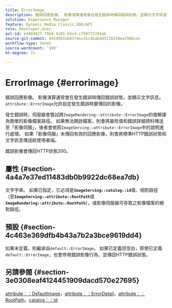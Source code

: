 ```yaml
---
title: ErrorImage
description: 錯誤回應影像。 影像演算通常會在發生錯誤時傳回錯誤狀態，並顯示文字訊息。
solution: Experience Manager
feature: Dynamic Media Classic,SDK/API
role: Developer,User
exl-id: ed48482f-79b0-4c81-b5cd-cf997f27d3ab
source-git-commit: 8454991568374ecd1c4babdd3210250ea7988c4c
workflow-type: tm+mt
source-wordcount: '193'
ht-degree: 1%

---
```


# ErrorImage {#errorimage}

錯誤回應影像。 影像演算通常會在發生錯誤時傳回錯誤狀態，並顯示文字訊息。 `attribute::ErrorImage`允許設定發生錯誤時要傳回的影像。

發生錯誤時，伺服器會嘗試將`ImageRendering::attribute::ErrorImage`的值解譯為簡單的影像檔案路徑。 如果無法開啟檔案，則會將屬性值和錯誤詳細資料傳送至「影像伺服」，後者會依照`ImageServing::attribute::ErrorImage`中的說明進行處理。 如果「影像伺服」未傳回有效的回應影像，則會將標準HTTP錯誤狀態和文字訊息傳送給使用者端。

錯誤影像會傳回HTTP狀態200。

## 屬性 {#section-4a4a7e37ed11483db0b9922dc68ea7db}

文字字串。 如果已指定，它必須是&#x200B;**`ImageServing::catalog::id`**&#x200B;值、相對路徑（至&#x200B;**`ImageServing::attribute::RootPath`**&#x200B;或&#x200B;**`ImageRendering::attribute::RootPath`**），或影像伺服器可存取之影像檔案的絕對路徑。

## 預設 {#section-4c463e369dfb4b43a7b2a3bce9619dd4}

如果未定義，則繼承自`default::ErrorImage`。 如果已定義但空白，即使已定義`default::ErrorImage`，也會停用錯誤影像行為，並傳回HTTP錯誤狀態。

## 另請參閱 {#section-3e0308eaf4124451909dacd570e27695}

[attribute：：DefaultImage](../../../../../ir-api/material-cat/image-rendering-api-ref/c-ir-material-catalog/c-ir-attributes-reference/r-ir-defaultpix.md#reference-102c98f9b5d24d2aaaeb756653fb0e6f)，[attribute：：ErrorDetail](../../../../../ir-api/material-cat/image-rendering-api-ref/c-ir-material-catalog/c-ir-attributes-reference/r-ir-errordetail.md#reference-123b56eed6cf49cea6e0490672b7c53b)，[attribute：：RootPath](../../../../../ir-api/material-cat/image-rendering-api-ref/c-ir-material-catalog/c-ir-attributes-reference/r-ir-rootpath.md#reference-a4d7c96b62e14fcbad1740c702f160f3)，[catalog：：Id](../../../../../ir-api/material-cat/image-rendering-api-ref/c-ir-material-catalog/c-ir-material-data-reference/r-ir-id.md#reference-cba2a53a952e403fb57a4e8569f9cf85)
